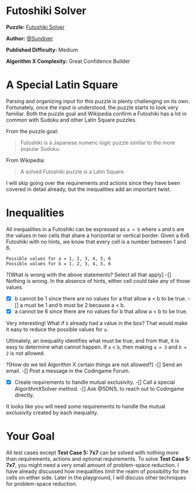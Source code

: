 # Futoshiki Solver

__Puzzle:__ [Futoshiki Solver](https://www.codingame.com/training/medium/futoshiki-solver)

__Author:__ [@Sundiver](https://www.codingame.com/profile/a4d5c1786311a05772d1b2f5dadac78e6102203)

__Published Difficulty:__ Medium

__Algorithm X Complexity:__ Great Confidence Builder

# A Special Latin Square

Parsing and organizing input for this puzzle is plenty challenging on its own. Fortunately, once the input is understood, the puzzle starts to look very familiar. Both the puzzle goal and Wikipedia confirm a Futoshiki has a lot in common with Sudoku and other Latin Square puzzles.

From the puzzle goal:

>Futoshiki is a Japanese numeric logic puzzle similar to the more popular Sudoku.

From Wikipedia:

>A solved Futoshiki puzzle is a Latin Square.

I will skip going over the requirements and actions since they have been covered in detail already, but the inequalities add an important twist.

# Inequalities

All inequalities in a Futoshiki can be expressed as `a < b` where `a` and `b` are the values in two cells that share a horizontal or vertical border. Given a 6x6 Futoshiki with no hints, we know that every cell is a number between 1 and 6.

```
Possible values for a = 1, 2, 3, 4, 5, 6
Possible values for b = 1, 2, 3, 4, 5, 6
```

?[What is wrong with the above statements? Select all that apply]
-[] Nothing is wrong. In the absence of hints, either cell could take any of those values.
-[x] b cannot be 1 since there are no values for a that allow a < b to be true. 
-[] a must be 1 and b must be 2 because a < b.
-[x] a cannot be 6 since there are no values for b that allow a < b to be true. 

Very interesting! What if `b` already had a value in the box? That would make it easy to reduce the possible values for `a`.

Ultimately, an inequality identifies what must be true, and from that, it is easy to determine what cannot happen. If `a` < `b`, then making `a = 3` and `b = 2` is not allowed. 

?[How do we tell Algorithm X certain things are not allowed?]
-[] Send an email.
-[] Post a message in the Codingame Forum. 
-[x] Create requirements to handle mutual exclusivity.
-[] Call a special AlgorithmXSolver method.
-[] Ask @5DN1L to reach out to Codingame directly.

It looks like you will need some requirements to handle the mutual exclusivity created by each inequality.

# Your Goal

All test cases except __Test Case 5: 7x7__ can be solved with nothing more than requirements, actions and optional requirements. To solve __Test Case 5: 7x7__, you might need a very small amount of problem-space reduction. I have already discussed how inequalities limit the realm of possibility for the cells on either side. Later in the playground, I will discuss other techniques for problem-space reduction.
